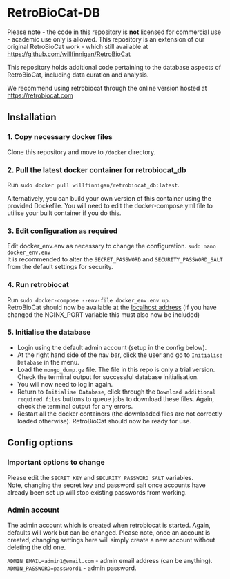 # RetroBioCat-DB
Please note - the code in this repository is **not** licensed for commercial use - academic use only is allowed.
This repository is an extension of our original RetroBioCat work - which still available at https://github.com/willfinnigan/RetroBioCat

This repository holds additional code pertaining to the database aspects of RetroBioCat, including data curation and analysis.

We recommend using retrobiocat through the online version hosted at https://retrobiocat.com  

## Installation

### 1. Copy necessary docker files  
Clone this repository and move to `/docker` directory.  

### 2. Pull the latest docker container for retrobiocat_db
Run `sudo docker pull willfinnigan/retrobiocat_db:latest`.

Alternatively, you can build your own version of this container using the provided Dockefile. 
You will need to edit the docker-compose.yml file to utilise your built container if you do this.  

### 3. Edit configuration as required
Edit docker_env.env as necessary to change the configuration.
`sudo nano docker_env.env`  
It is recommended to alter the `SECRET_PASSWORD` and `SECURITY_PASSWORD_SALT` from the default settings for security.

### 4. Run retrobiocat
Run `sudo docker-compose --env-file docker_env.env up`.  
RetroBioCat should now be available at the [localhost address](http://127.0.0.1) 
(if you have changed the NGINX_PORT variable this must also now be included)  

### 5. Initialise the database
- Login using the default admin account (setup in the config below).  
- At the right hand side of the nav bar, click the user and go to `Initialise Database` in the menu.  
- Load the `mongo_dump.gz` file. The file in this repo is only a trial version. Check the terminal output for successful database initialisation.
- You will now need to log in again.  
- Return to `Initialise Database`, click through the `Download additional required files` buttons to queue jobs to download these files. 
Again, check the terminal output for any errors.
- Restart all the docker containers (the downloaded files are not correctly loaded otherwise). RetroBioCat should now be ready for use.

## Config options
### Important options to change
Please edit the `SECRET_KEY` and `SECURITY_PASSWORD_SALT` variables.  
Note, changing the secret key and password salt once accounts have already been set up will stop existing passwords from working.  

### Admin account
The admin account which is created when retrobiocat is started.  Again, defaults will work but can be changed. 
Please note, once an account is created, changing settings here will simply create a new account without deleting the old one.  

`ADMIN_EMAIL=admin1@email.com` - admin email address (can be anything).  
`ADMIN_PASSWORD=password1` - admin password.





